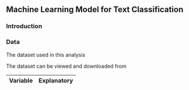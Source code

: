 ## Machine Learning Model for Text Classification

### Introduction

### Data

The dataset used in this analysis

The dataset can be viewed and downloaded from

|Variable|Explanatory|
|---|---|
